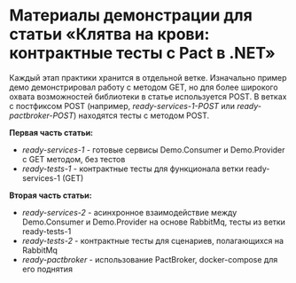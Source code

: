 # Материалы демонстрации для статьи «Клятва на крови: контрактные тесты с Pact в .NET»

Каждый этап практики хранится в отдельной ветке. Изначально пример демо демонстрировал работу с методом GET, но для более широкого охвата возможностей библиотеки в статье используется POST.
В ветках с постфиксом POST (например, *ready-services-1-POST* или *ready-pactbroker-POST*) находятся тесты с методом POST.

**Первая часть статьи:**

 - *ready-services-1* - готовые сервисы Demo.Consumer и Demo.Provider с GET методом, без тестов
 - *ready-tests-1* - контрактные тесты для функционала ветки ready-services-1 (GET)

**Вторая часть статьи:**

 - *ready-services-2* - асинхронное взаимодействие между Demo.Consumer и Demo.Provider на основе RabbitMq, тесты из ветки ready-tests-1
 - *ready-tests-2* - контрактные тесты для сценариев, полагающихся на RabbitMq
 - *ready-pactbroker* - использование PactBroker, docker-compose для его поднятия



